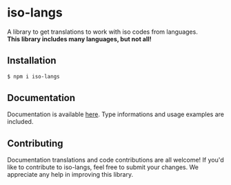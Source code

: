 # iso-langs

A library to get translations to work with iso codes from languages.  
**This library includes many languages, but not all!**

## Installation

```bash
$ npm i iso-langs
```

## Documentation

Documentation is available [here](https://dlurak.github.io/iso-langs/). Type informations and usage examples are included.

## Contributing

Documentation translations and code contributions are all welcome! If you'd like to contribute to iso-langs, feel free to submit your changes. We appreciate any help in improving this library.
